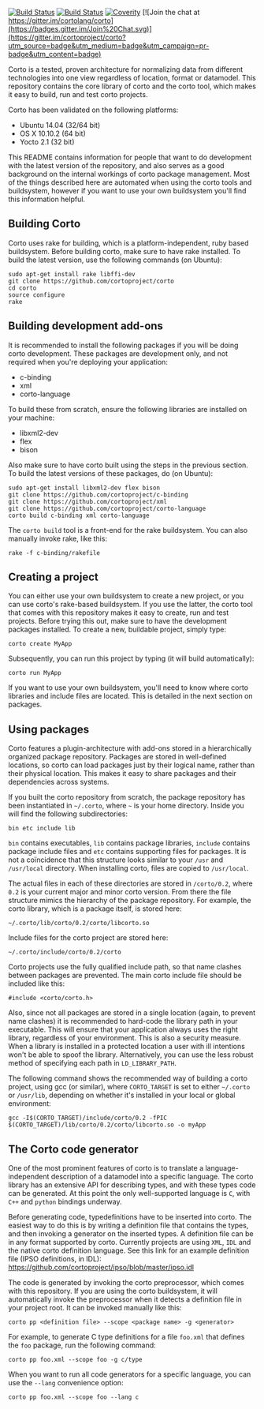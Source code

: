 [![Build Status](https://travis-ci.org/cortoproject/corto.svg?branch=master)](https://travis-ci.org/cortoproject/corto)
[![Build Status](https://tea-ci.org/api/badges/cortoproject/corto/status.svg)](https://tea-ci.org/cortoproject/corto)
[![Coverity](https://scan.coverity.com/projects/3807/badge.svg)](https://scan.coverity.com/projects/3807) [![Join the chat at https://gitter.im/cortolang/corto](https://badges.gitter.im/Join%20Chat.svg)](https://gitter.im/cortoproject/corto?utm_source=badge&utm_medium=badge&utm_campaign=pr-badge&utm_content=badge)

Corto is a tested, proven architecture for normalizing data from different technologies into one view regardless of location, format or datamodel. This repository contains the core library of corto and the corto tool, which makes it easy to build, run and test corto projects.

Corto has been validated on the following platforms:
 * Ubuntu 14.04 (32/64 bit)
 * OS X 10.10.2 (64 bit)
 * Yocto 2.1 (32 bit)

This README contains information for people that want to do development with the latest version of the repository, and also serves as a good background on the internal workings of corto package management. Most of the things described here are automated when using the corto tools and buildsystem, however if you want to use your own buildsystem you'll find this information helpful.

## Building Corto
Corto uses rake for building, which is a platform-independent, ruby based buildsystem. Before building corto, make sure to have rake installed. To build the latest version, use the following commands (on Ubuntu):
```
sudo apt-get install rake libffi-dev
git clone https://github.com/cortoproject/corto
cd corto
source configure
rake
```

## Building development add-ons
It is recommended to install the following packages if you will be doing corto development. These packages are development only, and not required when you're deploying your application:
 * c-binding
 * xml
 * corto-language

To build these from scratch, ensure the following libraries are installed on your machine:
 * libxml2-dev
 * flex
 * bison

Also make sure to have corto built using the steps in the previous section. To build the latest versions of these packages, do (on Ubuntu):
```
sudo apt-get install libxml2-dev flex bison
git clone https://github.com/cortoproject/c-binding
git clone https://github.com/cortoproject/xml
git clone https://github.com/cortoproject/corto-language
corto build c-binding xml corto-language
```
The `corto build` tool is a front-end for the rake buildsystem. You can also manually invoke rake, like this:
```
rake -f c-binding/rakefile
```

## Creating a project
You can either use your own buildsystem to create a new project, or you can use corto's rake-based buildsystem. If you use the latter, the corto tool that comes with this repository makes it easy to create, run and test projects. Before trying this out, make sure to have the development packages installed. To create a new, buildable project, simply type:
```
corto create MyApp
```
Subsequently, you can run this project by typing (it will build automatically):
```
corto run MyApp
```
If you want to use your own buildsystem, you'll need to know where corto libraries and include files are located. This is detailed in the next section on packages.

## Using packages
Corto features a plugin-architecture with add-ons stored in a hierarchically organized package repository. Packages are stored in well-defined locations, so corto can load packages just by their logical name, rather than their physical location. This makes it easy to share packages and their dependencies across systems.

If you built the corto repository from scratch, the package repository has been instantiated in `~/.corto`, where `~` is your home directory. Inside you will find the following subdirectories:
```
bin etc include lib
```
`bin` contains executables, `lib` contains package libraries, `include` contains package include files and `etc` contains supporting files for packages. It is not a coïncidence that this structure looks similar to your `/usr` and `/usr/local` directory. When installing corto, files are copied to `/usr/local`.

The actual files in each of these directories are stored in `/corto/0.2`, where `0.2` is your current major and minor corto version. From there the file structure mimics the hierarchy of the package repository. For example, the corto library, which is a package itself, is stored here:
```
~/.corto/lib/corto/0.2/corto/libcorto.so
```
Include files for the corto project are stored here:
```
~/.corto/include/corto/0.2/corto
```
Corto projects use the fully qualified include path, so that name clashes between packages are prevented. The main corto include file should be included like this:
```
#include <corto/corto.h>
```
Also, since not all packages are stored in a single location (again, to prevent name clashes) it is recommended to hard-code the library path in your executable. This will ensure that your application always uses the right library, regardless of your environment. This is also a security measure. When a library is installed in a protected location a user with ill intentions won't be able to spoof the library. Alternatively, you can use the less robust method of specifying each path in `LD_LIBRARY_PATH`.

The following command shows the recommended way of building a corto project, using gcc (or similar), where `CORTO_TARGET` is set to either `~/.corto` or `/usr/lib`, depending on whether it's installed in your local or global environment:
```
gcc -I$(CORTO_TARGET)/include/corto/0.2 -fPIC $(CORTO_TARGET)/lib/corto/0.2/corto/libcorto.so -o myApp 
```

## The Corto code generator
One of the most prominent features of corto is to translate a language-independent description of a datamodel into a specific language. The corto library has an extensive API for describing types, and with these types code can be generated. At this point the only well-supported language is `C`, with `C++` and `python` bindings underway.

Before generating code, typedefinitions have to be inserted into corto. The easiest way to do this is by writing a definition file that contains the types, and then invoking a generator on the inserted types. A definition file can be in any format supported by corto. Currently projects are using `XML`, `IDL` and the native corto definition language. See this link for an example definition file (IPSO definitions, in IDL): https://github.com/cortoproject/ipso/blob/master/ipso.idl

The code is generated by invoking the corto preprocessor, which comes with this repository. If you are using the corto buildsystem, it will automatically invoke the preprocessor when it detects a definition file in your project root. It can be invoked manually like this:
```
corto pp <definition file> --scope <package name> -g <generator>
```
For example, to generate C type definitions for a file `foo.xml` that defines the `foo` package, run the following command:
```
corto pp foo.xml --scope foo -g c/type
```
When you want to run all code generators for a specific language, you can use the `--lang` convenience option:
```
corto pp foo.xml --scope foo --lang c
```
